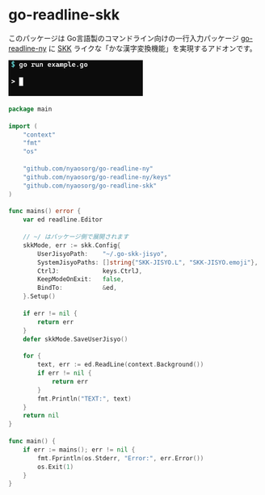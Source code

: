 go-readline-skk
================

このパッケージは Go言語製のコマンドライン向けの一行入力パッケージ [go-readline-ny] に [SKK] ライクな「かな漢字変換機能」を実現するアドオンです。

![./demo.gif](./demo.gif)

```example.go
package main

import (
    "context"
    "fmt"
    "os"

    "github.com/nyaosorg/go-readline-ny"
    "github.com/nyaosorg/go-readline-ny/keys"
    "github.com/nyaosorg/go-readline-skk"
)

func mains() error {
    var ed readline.Editor

    // ~/ はパッケージ側で展開されます
    skkMode, err := skk.Config{
        UserJisyoPath:    "~/.go-skk-jisyo",
        SystemJisyoPaths: []string{"SKK-JISYO.L", "SKK-JISYO.emoji"},
        CtrlJ:            keys.CtrlJ,
        KeepModeOnExit:   false,
        BindTo:           &ed,
    }.Setup()

    if err != nil {
        return err
    }
    defer skkMode.SaveUserJisyo()

    for {
        text, err := ed.ReadLine(context.Background())
        if err != nil {
            return err
        }
        fmt.Println("TEXT:", text)
    }
    return nil
}

func main() {
    if err := mains(); err != nil {
        fmt.Fprintln(os.Stderr, "Error:", err.Error())
        os.Exit(1)
    }
}
```

[go-readline-ny]: https://github.com/nyaosorg/go-readline-ny
[SKK]: https://ja.wikipedia.org/wiki/SKK
